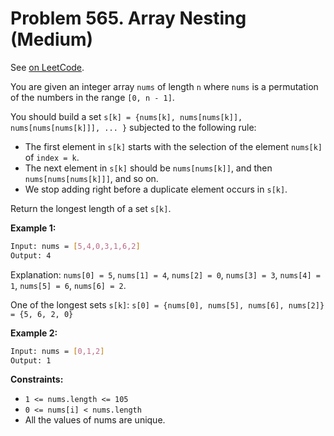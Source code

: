 Problem 565. Array Nesting (Medium)
===================================

See [on LeetCode](https://leetcode.com/problems/array-nesting/).

You are given an integer array `nums` of length `n` where `nums` is a permutation of the numbers in the range `[0, n - 1]`.

You should build a set `s[k] = {nums[k], nums[nums[k]], nums[nums[nums[k]]], ... }` subjected to the following rule:

* The first element in `s[k]` starts with the selection of the element `nums[k]` of `index = k`.
* The next element in `s[k]` should be `nums[nums[k]]`, and then `nums[nums[nums[k]]]`, and so on.
* We stop adding right before a duplicate element occurs in `s[k]`.

Return the longest length of a set `s[k]`.

**Example 1:**

```bash
Input: nums = [5,4,0,3,1,6,2]
Output: 4
```

Explanation: 
`nums[0] = 5`, `nums[1] = 4`, `nums[2] = 0`, `nums[3] = 3`, `nums[4] = 1`, `nums[5] = 6`, `nums[6] = 2`.

One of the longest sets `s[k]`:
`s[0] = {nums[0], nums[5], nums[6], nums[2]} = {5, 6, 2, 0}`

**Example 2:**

```bash
Input: nums = [0,1,2]
Output: 1
```

**Constraints:**

* `1 <= nums.length <= 105`
* `0 <= nums[i] < nums.length`
* All the values of nums are unique.

